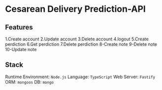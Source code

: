 # Cesarean Delivery Prediction-API
## Features

1.Create account
2.Update account
3.Delete account
4.logout
5.Create perdiction
6.Get perdiction
7.Delete perdiction
8-Create note
9-Delete note
10-Update note


## Stack
Runtime Environment: `Node.js`
Language: `TypeScript`
Web Server: `Fastify`
ORM: `mongoos`
DB: `mongo`
